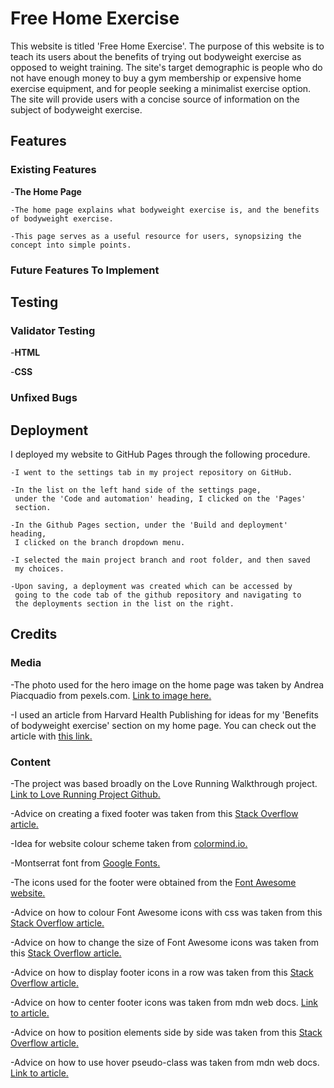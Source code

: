 # Free Home Exercise

This website is titled 'Free Home Exercise'. The purpose of this website is to teach its users about the benefits of trying out bodyweight exercise as opposed to weight training. The site's target demographic is people who do not have enough money to buy a gym membership or expensive home exercise equipment, and for people seeking a minimalist exercise option. The site will provide users with a concise source of information on the subject of bodyweight exercise.

## Features

### Existing Features

-__The Home Page__

    -The home page explains what bodyweight exercise is, and the benefits of bodyweight exercise.

    -This page serves as a useful resource for users, synopsizing the concept into simple points.  

### Future Features To Implement

## Testing

### Validator Testing

-__HTML__

-__CSS__

### Unfixed Bugs

## Deployment

I deployed my website to GitHub Pages through the following procedure.

    -I went to the settings tab in my project repository on GitHub.
    
    -In the list on the left hand side of the settings page, 
     under the 'Code and automation' heading, I clicked on the 'Pages'
     section.
     
    -In the Github Pages section, under the 'Build and deployment' heading,
     I clicked on the branch dropdown menu.
     
    -I selected the main project branch and root folder, and then saved
     my choices.
     
    -Upon saving, a deployment was created which can be accessed by
     going to the code tab of the github repository and navigating to 
     the deployments section in the list on the right.

## Credits

### Media

-The photo used for the hero image on the home page was taken by Andrea Piacquadio from pexels.com. [Link to image here.](https://www.pexels.com/photo/man-in-gray-jacket-doing-push-ups-during-sunrise-3775164/)

-I used an article from Harvard Health Publishing for ideas for my 'Benefits of bodyweight exercise' section on my home page. You can check out the article with [this link.](https://www.health.harvard.edu/exercise-and-fitness/the-advantages-of-body-weight-exercise)

### Content

-The project was based broadly on the Love Running Walkthrough project. [Link to Love Running Project Github.](https://github.com/Code-Institute-Solutions/love-running-v3/tree/main/8.1-testing-and-validation)

-Advice on creating a fixed footer was taken from this [Stack Overflow article.](https://stackoverflow.com/questions/18915550/fix-footer-to-bottom-of-page#18915680)

-Idea for website colour scheme taken from [colormind.io.](http://colormind.io/)

-Montserrat font from [Google Fonts.](https://fonts.google.com/selection/embed)

-The icons used for the footer were obtained from the [Font Awesome website.](https://fontawesome.com/?utm_source=v4_homepage&utm_medium=display&utm_campaign=fa5_released&utm_content=banner)

-Advice on how to colour Font Awesome icons with css was taken from this [Stack Overflow article.](https://stackoverflow.com/questions/12272372/how-to-style-icon-color-size-and-shadow-of-fontawesome-icons)

-Advice on how to change the size of Font Awesome icons was taken from this [Stack Overflow article.](https://stackoverflow.com/questions/40833480/how-to-make-font-awesome-icons-large#40833512)

-Advice on how to display footer icons in a row was taken from this [Stack Overflow article.](https://stackoverflow.com/questions/827683/side-by-side-list-items-as-icons-within-a-div-css)

-Advice on how to center footer icons was taken from mdn web docs. [Link to article.](https://developer.mozilla.org/en-US/docs/Web/CSS/justify-content)

-Advice on how to position elements side by side was taken from this [Stack Overflow article.](https://stackoverflow.com/questions/21672346/css-positioning-two-elements-next-to-each-other#21672491)

-Advice on how to use hover pseudo-class was taken from mdn web docs. [Link to article.](https://developer.mozilla.org/en-US/docs/Web/CSS/:hover)

